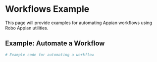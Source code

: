 # Workflows Example

This page will provide examples for automating Appian workflows using Robo Appian utilities.

## Example: Automate a Workflow
```python
# Example code for automating a workflow
```
